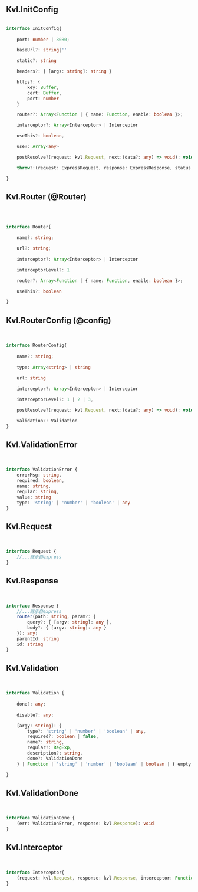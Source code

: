 

## Kvl.InitConfig

```typescript

interface InitConfig{
	
	port: number | 8080;

	baseUrl?: string|''

	static?: string

	headers?: { [args: string]: string }

	https?: {
		key: Buffer,
		cert: Buffer,
		port: number
	}

	router?: Array<Function | { name: Function, enable: boolean }>;

	interceptor?: Array<Interceptor> | Interceptor

	useThis?: boolean,

	use?: Array<any>

	postResolve?(request: kvl.Request, next:(data?: any) => void): void

	throw?:(request: ExpressRequest, response: ExpressResponse, status: number, error: Error) => void;

}
```
## Kvl.Router (@Router)

<br>

```typescript

interface Router{

	name?: string;

	url?: string;
	
	interceptor?: Array<Interceptor> | Interceptor

	interceptorLevel?: 1

	router?: Array<Function | { name: Function, enable: boolean }>;

	useThis?: boolean

}
```
## Kvl.RouterConfig (@config)

<br>

```typescript
interface RouterConfig{
	
	name?: string;
	
	type: Array<string> | string
	
	url: string

	interceptor?: Array<Interceptor> | Interceptor

	interceptorLevel?: 1 | 2 | 3,

	postResolve?(request: kvl.Request, next:(data?: any) => void): void

	validation?: Validation
}
```
## Kvl.ValidationError 

<br>

```typescript
interface ValidationError {
	errorMsg: string,
	required: boolean,
	name: string,
	regular: string,
	value: string
	type: 'string' | 'number' | 'boolean' | any
}
```
## Kvl.Request 

<br>

```typescript
interface Request {
	//...继承自express
}
```

## Kvl.Response 

<br>

```typescript
interface Response {
	//...继承自express
	router(path: string, param?: {
		query?: { [argv: string]: any }, 
		body?: { [argv: string]: any }
	}): any;
	parentId: string
	id: string
}
```

## Kvl.Validation 

<br>

```typescript
interface Validation {
		
	done?: any;
	
	disable?: any;

	[argy: string]: {
		type?: 'string' | 'number' | 'boolean' | any,
		required?: boolean | false,
		name?: string,
		regular?: RegExp,
		description?: string,
		done?: ValidationDone
	} | Function | 'string' | 'number' | 'boolean' | boolean | { empty: string, regular: string } | any;

}
```
## Kvl.ValidationDone 

<br>

```typescript
interface ValidationDone {
	(err: ValidationError, response: kvl.Response): void
}
```


## Kvl.Interceptor 

<br>

```typescript
interface Interceptor{
	(request: kvl.Request, response: kvl.Response, interceptor: Function): void
}
```